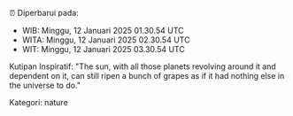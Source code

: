 ⏰ Diperbarui pada:
- WIB: Minggu, 12 Januari 2025 01.30.54 UTC
- WITA: Minggu, 12 Januari 2025 02.30.54 UTC
- WIT: Minggu, 12 Januari 2025 03.30.54 UTC

Kutipan Inspiratif:
"The sun, with all those planets revolving around it and dependent on it, can still ripen a bunch of grapes as if it had nothing else in the universe to do."


Kategori: nature

